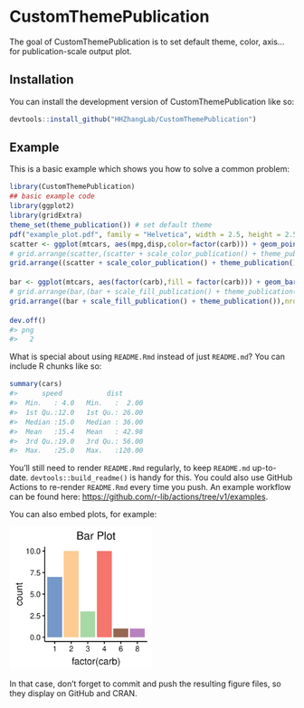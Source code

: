 
<!-- README.md is generated from README.Rmd. Please edit that file -->

# CustomThemePublication

<!-- badges: start -->
<!-- badges: end -->

The goal of CustomThemePublication is to set default theme, color, axis... for publication-scale output plot.

## Installation

You can install the development version of CustomThemePublication like
so:

``` r
devtools::install_github("HHZhangLab/CustomThemePublication")
```

## Example

This is a basic example which shows you how to solve a common problem:

``` r
library(CustomThemePublication)
## basic example code
library(ggplot2)
library(gridExtra)
theme_set(theme_publication()) # set default theme
pdf("example_plot.pdf", family = "Helvetica", width = 2.5, height = 2.5)
scatter <- ggplot(mtcars, aes(mpg,disp,color=factor(carb))) + geom_point(size=3, alpha = 0.7) + labs(title="Scatter Plot")
# grid.arrange(scatter,(scatter + scale_color_publication() + theme_publication()),nrow = 1)
grid.arrange((scatter + scale_color_publication() + theme_publication()),nrow = 1)

bar <- ggplot(mtcars, aes(factor(carb),fill = factor(carb))) + geom_bar(alpha = 0.7) + labs(title = "Bar Plot")
# grid.arrange(bar,(bar + scale_fill_publication() + theme_publication()),nrow = 1)
grid.arrange((bar + scale_fill_publication() + theme_publication()),nrow = 1)

dev.off()
#> png 
#>   2
```

What is special about using `README.Rmd` instead of just `README.md`?
You can include R chunks like so:

``` r
summary(cars)
#>      speed           dist       
#>  Min.   : 4.0   Min.   :  2.00  
#>  1st Qu.:12.0   1st Qu.: 26.00  
#>  Median :15.0   Median : 36.00  
#>  Mean   :15.4   Mean   : 42.98  
#>  3rd Qu.:19.0   3rd Qu.: 56.00  
#>  Max.   :25.0   Max.   :120.00
```

You’ll still need to render `README.Rmd` regularly, to keep `README.md`
up-to-date. `devtools::build_readme()` is handy for this. You could also
use GitHub Actions to re-render `README.Rmd` every time you push. An
example workflow can be found here:
<https://github.com/r-lib/actions/tree/v1/examples>.

You can also embed plots, for example:

<img src="man/figures/example_plot.png" width="50%" />

In that case, don’t forget to commit and push the resulting figure
files, so they display on GitHub and CRAN.
